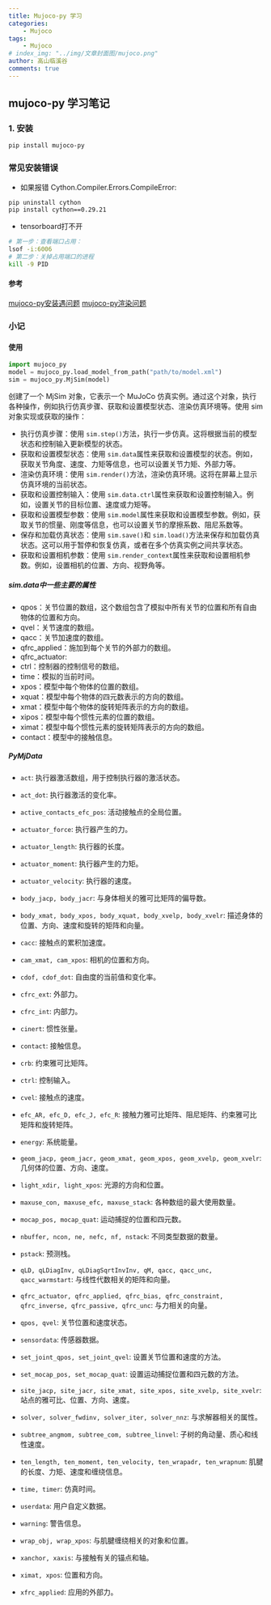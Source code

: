 ```yaml
---
title: Mujoco-py 学习
categories:
    - Mujoco
tags:   
    - Mujoco
# index_img: "../img/文章封面图/mujoco.png"
author: 高山临溪谷
comments: true
---
```

## mujoco-py 学习笔记

### 1. 安装

```bash
pip install mujoco-py
```

### 常见安装错误

* 如果报错 Cython.Compiler.Errors.CompileError:

```bash
pip uninstall cython
pip install cython==0.29.21
```

* tensorboard打不开

```bash
# 第一步：查看端口占用：
lsof -i:6006
# 第二步：关掉占用端口的进程
kill -9 PID
```

#### 参考

[mujoco-py安装遇问题](https://blog.csdn.net/weixin_44420419/article/details/116231500)
[mujoco-py渲染问题](https://blog.csdn.net/weixin_44420419/article/details/116519279)

### 小记

#### 使用

```python
import mujoco_py
model = mujoco_py.load_model_from_path("path/to/model.xml")
sim = mujoco_py.MjSim(model)
```

创建了一个 MjSim 对象，它表示一个 MuJoCo 仿真实例。通过这个对象，执行各种操作，例如执行仿真步骤、获取和设置模型状态、渲染仿真环境等。使用 sim 对象实现或获取的操作：

* 执行仿真步骤：使用 ``sim.step()``方法，执行一步仿真。这将根据当前的模型状态和控制输入更新模型的状态。
* 获取和设置模型状态：使用 ``sim.data``属性来获取和设置模型的状态。例如，获取关节角度、速度、力矩等信息，也可以设置关节力矩、外部力等。
* 渲染仿真环境：使用 ``sim.render()``方法，渲染仿真环境。这将在屏幕上显示仿真环境的当前状态。
* 获取和设置控制输入：使用 ``sim.data.ctrl``属性来获取和设置控制输入。例如，设置关节的目标位置、速度或力矩等。
* 获取和设置模型参数：使用 ``sim.model``属性来获取和设置模型参数。例如，获取关节的惯量、刚度等信息，也可以设置关节的摩擦系数、阻尼系数等。
* 保存和加载仿真状态：使用 ``sim.save()``和 ``sim.load()``方法来保存和加载仿真状态。这可以用于暂停和恢复仿真，或者在多个仿真实例之间共享状态。
* 获取和设置相机参数：使用 ``sim.render_context``属性来获取和设置相机参数。例如，设置相机的位置、方向、视野角等。

##### sim.data中一些主要的属性

* qpos：关节位置的数组，这个数组包含了模拟中所有关节的位置和所有自由物体的位置和方向。
* qvel：关节速度的数组。
* qacc：关节加速度的数组。
* qfrc_applied：施加到每个关节的外部力的数组。
* qfrc_actuator:
* ctrl：控制器的控制信号的数组。
* time：模拟的当前时间。
* xpos：模型中每个物体的位置的数组。
* xquat：模型中每个物体的四元数表示的方向的数组。
* xmat：模型中每个物体的旋转矩阵表示的方向的数组。
* xipos：模型中每个惯性元素的位置的数组。
* ximat：模型中每个惯性元素的旋转矩阵表示的方向的数组。
* contact：模型中的接触信息。

##### PyMjData

* `act`: 执行器激活数组，用于控制执行器的激活状态。

* `act_dot`: 执行器激活的变化率。

* `active_contacts_efc_pos`: 活动接触点的全局位置。

* `actuator_force`: 执行器产生的力。

* `actuator_length`: 执行器的长度。

* `actuator_moment`: 执行器产生的力矩。

* `actuator_velocity`: 执行器的速度。

* `body_jacp, body_jacr`: 与身体相关的雅可比矩阵的偏导数。

* `body_xmat, body_xpos, body_xquat, body_xvelp, body_xvelr`: 描述身体的位置、方向、速度和旋转的矩阵和向量。

* `cacc`: 接触点的累积加速度。

* `cam_xmat, cam_xpos`: 相机的位置和方向。

* `cdof, cdof_dot`: 自由度的当前值和变化率。

* `cfrc_ext`: 外部力。

* `cfrc_int`: 内部力。

* `cinert`: 惯性张量。

* `contact`: 接触信息。

* `crb`: 约束雅可比矩阵。

* `ctrl`: 控制输入。

* `cvel`: 接触点的速度。

* `efc_AR, efc_D, efc_J, efc_R`: 接触力雅可比矩阵、阻尼矩阵、约束雅可比矩阵和旋转矩阵。

* `energy`: 系统能量。

* `geom_jacp, geom_jacr, geom_xmat, geom_xpos, geom_xvelp, geom_xvelr`: 几何体的位置、方向、速度。

* `light_xdir, light_xpos`: 光源的方向和位置。

* `maxuse_con, maxuse_efc, maxuse_stack`: 各种数组的最大使用数量。

* `mocap_pos, mocap_quat`: 运动捕捉的位置和四元数。

* `nbuffer, ncon, ne, nefc, nf, nstack`: 不同类型数据的数量。

* `pstack`: 预测栈。

* `qLD, qLDiagInv, qLDiagSqrtInvInv, qM, qacc, qacc_unc, qacc_warmstart`: 与线性代数相关的矩阵和向量。

* `qfrc_actuator, qfrc_applied, qfrc_bias, qfrc_constraint, qfrc_inverse, qfrc_passive, qfrc_unc`: 与力相关的向量。

* `qpos, qvel`: 关节位置和速度状态。

* `sensordata`: 传感器数据。

* `set_joint_qpos, set_joint_qvel`: 设置关节位置和速度的方法。

* `set_mocap_pos, set_mocap_quat`: 设置运动捕捉位置和四元数的方法。

* `site_jacp, site_jacr, site_xmat, site_xpos, site_xvelp, site_xvelr`: 站点的雅可比、位置、方向、速度。

* `solver, solver_fwdinv, solver_iter, solver_nnz`: 与求解器相关的属性。

* `subtree_angmom, subtree_com, subtree_linvel`: 子树的角动量、质心和线性速度。

* `ten_length, ten_moment, ten_velocity, ten_wrapadr, ten_wrapnum`: 肌腱的长度、力矩、速度和缠绕信息。

* `time, timer`: 仿真时间。

* `userdata`: 用户自定义数据。

* `warning`: 警告信息。

* `wrap_obj, wrap_xpos`: 与肌腱缠绕相关的对象和位置。

* `xanchor, xaxis`: 与接触有关的锚点和轴。

* `ximat, xpos`: 位置和方向。

* `xfrc_applied`: 应用的外部力。
